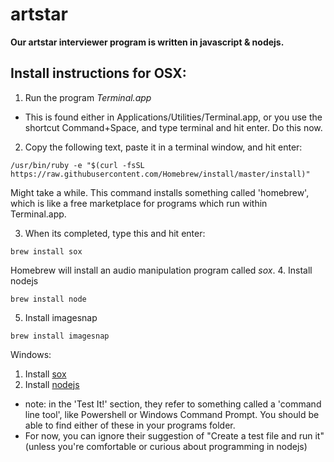 # artstar

**Our artstar interviewer program is written in javascript & nodejs.**

## Install instructions for OSX: 
1. Run the program *Terminal.app*
  - This is found either in Applications/Utilities/Terminal.app, or you use the shortcut Command+Space, and type terminal and hit enter. Do this now. 

2. Copy the following text, paste it in a terminal window, and hit enter:

```shell
/usr/bin/ruby -e "$(curl -fsSL https://raw.githubusercontent.com/Homebrew/install/master/install)"
```
Might take a while. This command installs something called 'homebrew', which is like a free marketplace for programs which run within Terminal.app. 

3. When its completed, type this and hit enter:

```shell
brew install sox
```
Homebrew will install an audio manipulation program called *sox*. 
4. Install nodejs
```shell
brew install node
```
5. Install imagesnap
```shell
brew install imagesnap
```

Windows: 

1. Install [sox](https://sourceforge.net/projects/sox/files/latest/download)
2. Install [nodejs](https://treehouse.github.io/installation-guides/windows/node-windows.html)
  - note: in the 'Test It!' section, they refer to something called a 'command line tool', like Powershell or Windows Command Prompt. You should be able to find either of these in your programs folder. 
  - For now, you can ignore their suggestion of "Create a test file and run it" (unless you're comfortable or curious about programming in nodejs)
